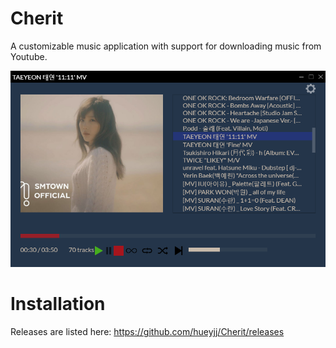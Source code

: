 # Cherit
A customizable music application with support for downloading music from Youtube.

![0.1.0 screenshot](https://raw.githubusercontent.com/hueyjj/Cherit/master/screenshots/0.1.0.PNG)


# Installation
Releases are listed here: https://github.com/hueyjj/Cherit/releases